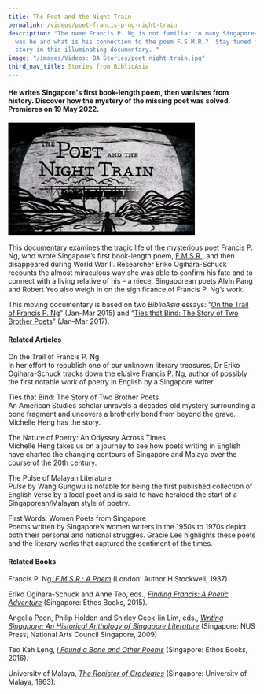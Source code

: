 ```yaml
---
title: The Poet and the Night Train
permalink: /videos/poet-francis-p-ng-night-train
description: "The name Francis P. Ng is not familiar to many Singaporeans. Who
  was he and what is his connection to the poem F.S.M.R.?  Stay tuned for his
  story in this illuminating documentary. "
image: "/images/Videos: BA Stories/poet night train.jpg"
third_nav_title: Stories from BiblioAsia
---
```

#### He writes Singapore's first book-length poem, then vanishes from history. Discover how the mystery of the missing poet was solved. Premieres on 19 May 2022.

 ![The poet and the night train](/images/Videos:%20BA%20Stories/poet%20night%20train.jpg)


This documentary examines the tragic life of the mysterious poet Francis P. Ng, who wrote Singapore’s first book-length poem, [F.M.S.R.](https://eservice.nlb.gov.sg/item_holding.aspx?bid=5334024), and then disappeared during World War II. Researcher Eriko Ogihara-Schuck recounts the almost miraculous way she was able to confirm his fate and to connect with a living relative of his – a niece. Singaporean poets Alvin Pang and Robert Yeo also weigh in on the significance of Francis P. Ng’s work. 

This moving documentary is based on two *BiblioAsia* essays: “[On the Trail of Francis P. Ng](/vol-10/issue-4/jan-march-2015/on-the-trail)” (Jan–Mar 2015) and “[Ties that Bind: The Story of Two Brother Poets](/vol-12/issue-4/jan-mar-2017/ties-that-bind)” (Jan–Mar 2017). 

#### Related Articles
<a style="text-decoration: none;" href="/vol-10/issue-4/jan-march-2015/on-the-trail">On the Trail of Francis P. Ng</a>
<br>In her effort to republish one of our unknown literary treasures, Dr Eriko Ogihara-Schuck tracks down the elusive Francis P. Ng, author of possibly the first notable work of poetry in English by a Singapore writer.

<a style="text-decoration: none;" href="/vol-12/issue-4/jan-mar-2017/ties-that-bind">Ties that Bind: The Story of Two Brother Poets</a> 
<br>An American Studies scholar unravels a decades-old mystery surrounding a bone fragment and uncovers a brotherly bond from beyond the grave. Michelle Heng has the story.

<a style="text-decoration: none;" href="/vol-17/issue-1/apr-jun-2021/poetry">The Nature of Poetry: An Odyssey Across Times</a>
<br>Michelle Heng takes us on a journey to see how poets writing in English have charted the changing contours of Singapore and Malaya over the course of the 20th century.

<a style="text-decoration: none;" href="/vol-11/issue-4/jan-mar-2016/pulse-malayan-literature-wang-gung-wu">The Pulse of Malayan Literature</a>
<br>*Pulse* by Wang Gungwu is notable for being the first published collection of English verse by a local poet and is said to have heralded the start of a Singaporean/Malayan style of poetry. 

<a style="text-decoration: none;" href="/vol-10/issue-1/apr-jun-2014/first-women-poets">First Words: Women Poets from Singapore</a>
<br>Poems written by Singapore’s women writers in the 1950s to 1970s depict both their personal and national struggles. Gracie Lee highlights these poets and the literary works that captured the sentiment of the times.

#### Related Books
Francis P. Ng,*[ F.M.S.R.: A Poem](https://eservice.nlb.gov.sg/item_holding.aspx?bid=5334024)* (London: Author H Stockwell, 1937). 

Eriko Ogihara-Schuck and Anne Teo, eds., *[Finding Francis: A Poetic Adventure](https://eservice.nlb.gov.sg/item_holding.aspx?bid=201951092)* (Singapore: Ethos Books, 2015).

Angelia Poon, Philip Holden and Shirley Geok-lin Lim, eds., *[Writing Singapore: An Historical Anthology of Singapore Literature](https://eservice.nlb.gov.sg/item_holding_s.aspx?bid=13180645)* (Singapore: NUS Press; National Arts Council Singapore, 2009)

Teo Kah Leng, *[I Found a Bone and Other Poems](https://eservice.nlb.gov.sg/item_holding_s.aspx?bid=202554510)* (Singapore: Ethos Books, 2016). 

University of Malaya, *[The Register of Graduates](https://eservice.nlb.gov.sg/item_holding.aspx?bid=4413300)* (Singapore: University of Malaya, 1963).